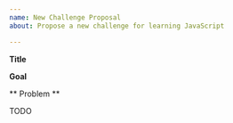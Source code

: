 ```yaml
---
name: New Challenge Proposal
about: Propose a new challenge for learning JavaScript

---
```


**Title**
<!-- Just a title for your challenge -->
<!-- Ex: FUNCTION RETURN VALUES -->

**Goal**
<!-- Ex: Learn how to handle function return values. -->

** Problem **
<!--
  Typically a workshopper problem consist in a description of a javascript
  concept (or feature) that try to teach, a challenge for apply description above
  and lastly a verify instructions
-->
<!-- Ex:
  The result of the function is a value.
  You can get the result of the function as follows:

  const ret = Math.random()

  ** The challenge: **

  Create a file named function-return-value.js.

  Check to see if your program is correct by running this command:

  javascripting verify arrays.js
-->

TODO
